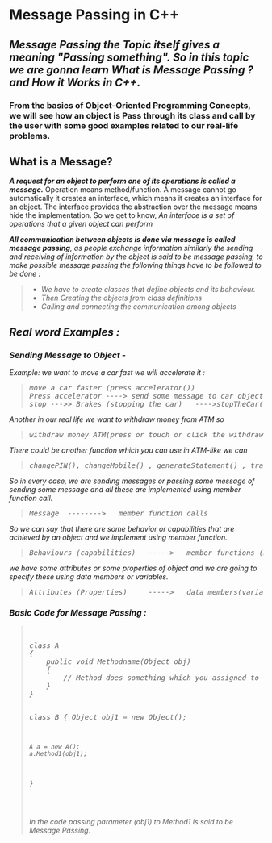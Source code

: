 # Message Passing in C++

## *Message Passing the Topic itself gives a meaning <em>"Passing something". </em>So in this topic we are gonna learn What is Message Passing ? and How it Works in C++.*

### From the basics of Object-Oriented Programming Concepts, we will see how an object is Pass through its class and call by the user with some good examples related to our real-life problems.
<h2>What is a Message?</h2>

<b><i>A request for an object to perform one of its operations is called a message.</b></i> Operation means method/function. A message cannot go automatically it creates an interface, which means it creates an interface for an object. The interface provides the abstraction over the message means hide the implementation. So we get to know,
<em>An interface is a set of operations that a given object can perform

<strong>All communication between objects is done via message is called message passing</strong>, as people exchange information similarly the sending and receiving of information by the object is said to be message passing, to make possible message passing the following things have to be followed to be done :
<blockquote>
<ul>
 	<li>We have to create classes that define objects and its behaviour.</li>
 	<li>Then Creating the objects from class definitions</li>
 	<li>Calling and connecting the communication among objects</li>
</ul>
</blockquote>
<h2>Real word Examples :</h2>

### <b><i>Sending Message to Object -</b></i>

Example: we want to move a car fast we will accelerate it :
<blockquote>
<pre>move a car faster (press accelerator())
Press accelerator ----&gt; send some message to car object ----&gt; call its function(accelerate) ----&gt; perfrom its task of moving
stop ---&gt;&gt; Brakes (stopping the car)   ----&gt;stopTheCar()</pre>
</blockquote>
Another in our real life we want to withdraw money from ATM so
<blockquote>
<pre>withdraw money ATM(press or touch or click the withdraw option ---&gt; send some message to object ATM ----&gt; call its method or function withDrawMoney() ---&gt; task()</pre>
</blockquote>
There could be another function which you can use in ATM-like we can
<blockquote>
<pre>changePIN(), changeMobile() , generateStatement() , transfer() etc.</pre>
</blockquote>
So in every case, we are sending messages or passing some message of sending some message and all these are implemented using member function call.
<blockquote>
<pre>Message  --------&gt;   member function calls</pre>
</blockquote>
So we can say that there are some behavior or capabilities that are achieved by an object and we implement using member function.
<blockquote>
<pre>Behaviours (capabilities)   -----&gt;   member functions (methods)</pre>
</blockquote>
we have some attributes or some properties of object and we are going to specify these using data members or variables.
<blockquote>
<pre>Attributes (Properties)     -----&gt;   data members(variables)</pre>
</blockquote>
<h3>Basic Code for Message Passing :</h3>
<blockquote>&nbsp;
<pre class="EnlighterJSRAW" data-enlighter-language="cpp" data-enlighter-linenumbers="false">class A
{
    public void Methodname(Object obj)
    {
        // Method does something which you assigned to do
    }
}

class B
{
    Object obj1 = new Object();

    A a = new A();
    a.Method1(obj1);
}</pre>
&nbsp;

In the code passing parameter (obj1) to Method1 is said to be Message Passing.</blockquote>

